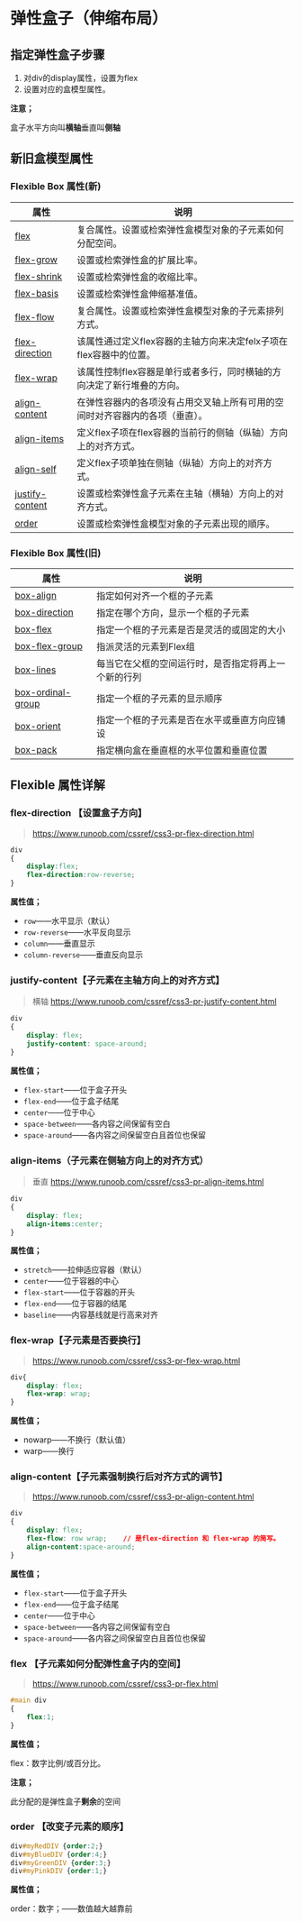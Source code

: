 # 弹性盒子（伸缩布局）

## 指定弹性盒子步骤

1. 对div的display属性，设置为flex
2. 设置对应的盒模型属性。

**注意；**

盒子水平方向叫**横轴**垂直叫**侧轴**

## 新旧盒模型属性

### Flexible Box 属性(新)

| 属性                                                         | 说明                                                         |
| ------------------------------------------------------------ | ------------------------------------------------------------ |
| [flex](https://www.runoob.com/cssref/css3-pr-flex.html)      | 复合属性。设置或检索弹性盒模型对象的子元素如何分配空间。     |
| [flex-grow](https://www.runoob.com/cssref/css3-pr-flex-grow.html) | 设置或检索弹性盒的扩展比率。                                 |
| [flex-shrink](https://www.runoob.com/cssref/css3-pr-flex-shrink.html) | 设置或检索弹性盒的收缩比率。                                 |
| [flex-basis](https://www.runoob.com/cssref/css3-pr-flex-basis.html) | 设置或检索弹性盒伸缩基准值。                                 |
| [flex-flow](https://www.runoob.com/cssref/css3-pr-flex-flow.html) | 复合属性。设置或检索弹性盒模型对象的子元素排列方式。         |
| [flex-direction](https://www.runoob.com/cssref/css3-pr-flex-direction.html) | 该属性通过定义flex容器的主轴方向来决定felx子项在flex容器中的位置。 |
| [flex-wrap](https://www.runoob.com/cssref/css3-pr-flex-wrap.html) | 该属性控制flex容器是单行或者多行，同时横轴的方向决定了新行堆叠的方向。 |
| [align-content](https://www.runoob.com/cssref/css3-pr-align-content.html) | 在弹性容器内的各项没有占用交叉轴上所有可用的空间时对齐容器内的各项（垂直）。 |
| [align-items](https://www.runoob.com/cssref/css3-pr-align-items.html) | 定义flex子项在flex容器的当前行的侧轴（纵轴）方向上的对齐方式。 |
| [align-self](https://www.runoob.com/cssref/css3-pr-align-self.html) | 定义flex子项单独在侧轴（纵轴）方向上的对齐方式。             |
| [justify-content](https://www.runoob.com/cssref/css3-pr-justify-content.html) | 设置或检索弹性盒子元素在主轴（横轴）方向上的对齐方式。       |
| [order](https://www.runoob.com/cssref/css3-pr-order.html)    | 设置或检索弹性盒模型对象的子元素出现的順序。                 |

### Flexible Box 属性(旧)

| 属性                                                         | 说明                                                 |
| ------------------------------------------------------------ | ---------------------------------------------------- |
| [box-align](https://www.runoob.com/cssref/css3-pr-box-align.html) | 指定如何对齐一个框的子元素                           |
| [box-direction](https://www.runoob.com/cssref/css3-pr-box-direction.html) | 指定在哪个方向，显示一个框的子元素                   |
| [box-flex](https://www.runoob.com/cssref/css3-pr-box-flex.html) | 指定一个框的子元素是否是灵活的或固定的大小           |
| [box-flex-group](https://www.runoob.com/cssref/css3-pr-box-flex-group.html) | 指派灵活的元素到Flex组                               |
| [box-lines](https://www.runoob.com/cssref/css3-pr-box-lines.html) | 每当它在父框的空间运行时，是否指定将再上一个新的行列 |
| [box-ordinal-group](https://www.runoob.com/cssref/css3-pr-box-ordinal-group.html) | 指定一个框的子元素的显示顺序                         |
| [box-orient](https://www.runoob.com/cssref/css3-pr-box-orient.html) | 指定一个框的子元素是否在水平或垂直方向应铺设         |
| [box-pack](https://www.runoob.com/cssref/css3-pr-box-pack.html) | 指定横向盒在垂直框的水平位置和垂直位置               |

## Flexible 属性详解

### flex-direction 【设置盒子方向】

> https://www.runoob.com/cssref/css3-pr-flex-direction.html

```css
div
{
    display:flex;
    flex-direction:row-reverse;
}
```

**属性值；**

- `row`——水平显示（默认）
- `row-reverse`——水平反向显示
- `column`——垂直显示
- `column-reverse`——垂直反向显示

### justify-content【子元素在主轴方向上的对齐方式】

> 横轴 https://www.runoob.com/cssref/css3-pr-justify-content.html

```css
div
{
    display: flex;
    justify-content: space-around;
}
```

**属性值；**

- `flex-start`——位于盒子开头
- `flex-end`——位于盒子结尾
- `center`——位于中心
- `space-between`——各内容之间保留有空白
- `space-around`——各内容之间保留空白且首位也保留

### align-items（子元素在侧轴方向上的对齐方式）

> 垂直 https://www.runoob.com/cssref/css3-pr-align-items.html

```css
div
{
    display: flex;
    align-items:center;
}
```

**属性值；**

- `stretch`——拉伸适应容器（默认）
- `center`——位于容器的中心
- `flex-start`——位于容器的开头
- `flex-end`——位于容器的结尾
- `baseline`——内容基线就是行高来对齐

### flex-wrap【子元素是否要换行】

> https://www.runoob.com/cssref/css3-pr-flex-wrap.html

```css
div{
    display: flex;
    flex-wrap: wrap;
}
```

**属性值；**

- nowarp——不换行（默认值）
- warp——换行

### align-content【子元素强制换行后对齐方式的调节】

> https://www.runoob.com/cssref/css3-pr-align-content.html

```css
div
{
    display: flex;
    flex-flow: row wrap;    // 是flex-direction 和 flex-wrap 的简写。
    align-content:space-around;
}
```

**属性值；**

- `flex-start`——位于盒子开头
- `flex-end`——位于盒子结尾
- `center`——位于中心
- `space-between`——各内容之间保留有空白
- `space-around`——各内容之间保留空白且首位也保留

### flex 【子元素如何分配弹性盒子内的空间】

> https://www.runoob.com/cssref/css3-pr-flex.html

```css
#main div
{
    flex:1;
}
```

**属性值；**

flex：数字比例/或百分比。

**注意；**

此分配的是弹性盒子**剩余**的空间

### order 【改变子元素的顺序】

```css
div#myRedDIV {order:2;}
div#myBlueDIV {order:4;}
div#myGreenDIV {order:3;}
div#myPinkDIV {order:1;}
```

**属性值；**

order：数字；——数值越大越靠前